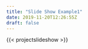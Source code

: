 ```yaml
---
title: "Slide Show Example1"
date: 2019-11-20T12:26:55Z
draft: false
---
```


{{< projectslideshow >}}